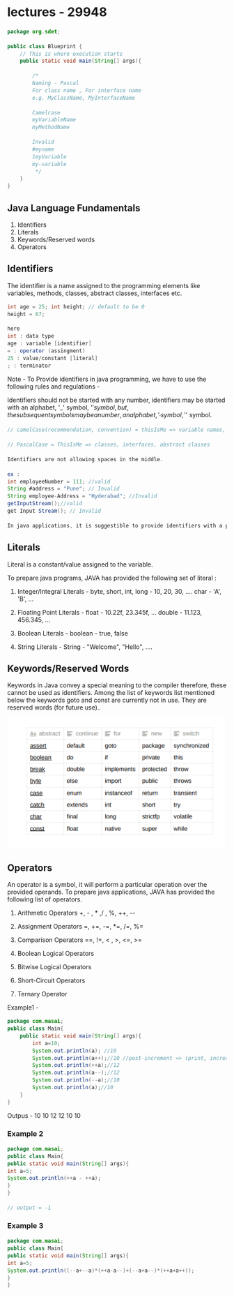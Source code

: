 # lectures - 29948

```java
package org.sdet;

public class Blueprint {
    // This is where execution starts
    public static void main(String[] args){
        
        /*
        Naming - Pascal
        For class name , For interface name
        e.g. MyClassName, MyInterfaceName

        Camelcase
        myVariableName
        myMethodName

        Invalid
        #myname
        1myVariable
        my-variable
         */
    }
}

```

## Java Language Fundamentals

1. Identifiers
2. Literals
3. Keywords/Reserved words
4. Operators

## Identifiers

The identifier is a name assigned to the programming elements like variables, methods,
classes, abstract classes, interfaces etc.

```java
int age = 25; int height; // default to be 0
height = 67;

here
int : data type
age : variable [identifier]
= : operator (assingment)
25 : value/constant [literal]
; : terminator
```

Note - To Provide identifiers in java programming, we have to use the following rules and regulations -

Identifiers should not be started with any number, identifiers may be started with an alphabet, '_'
symbol, '$' symbol, but, the subsequent symbols may be a number, an alphabet, '_' symbol, '$' symbol.

```java
// camelCase(recommendation, convention) = thisIsMe => variable names, Method names

// PascalCase = ThisIsMe => classes, interfaces, abstract classes

Identifiers are not allowing spaces in the middle.

ex : 
int employeeNumber = 111; //valid
String #address = "Pune"; // Invalid
String employee-Address = "Hyderabad"; //Invalid
getInputStream();//valid
get Input Stream(); // Invalid

In java applications, it is suggestible to provide identifiers with a particular meaning.
```

## Literals

Literal is a constant/value assigned to the variable.

To prepare java programs, JAVA has provided the following set of literal :

1. Integer/Integral Literals -
byte, short, int, long - 10, 20, 30, ....
char - 'A', 'B', ...

2. Floating Point Literals -
float - 10.22f, 23.345f, ...
double - 11.123, 456.345, ...

3. Boolean Literals -
boolean - true, false

4. String Literals -
String - "Welcome", "Hello", ....

## Keywords/Reserved Words

Keywords in Java convey a special meaning to the compiler therefore, these cannot be used as
identifiers.
Among the list of keywords list mentioned below the keywords goto and const are currently not in use.
They are reserved words (for future use)..

![alt text](image-1.png)

## Operators

An operator is a symbol, it will perform a particular operation over the provided operands.
To prepare java applications, JAVA has provided the following list of operators.

1. Arithmetic Operators
+, - , * ,/ , %, ++, --

2. Assignment Operators
=, +=, -=, *=, /=, %=

3. Comparison Operators
==, !=, < , >, <=, >=

4. Boolean Logical Operators
5. Bitwise Logical Operators
6. Short-Circuit Operators
7. Ternary Operator

Example1 -

```java
package com.masai;
public class Main{
    public static void main(String[] args){
        int a=10;
        System.out.println(a); //10
        System.out.println(a++);//10 //post-increment => (print, increase)
        System.out.println(++a);//12
        System.out.println(a--);//12
        System.out.println(--a);//10
        System.out.println(a);//10
    }
}
```

Outpus -
10
10
12
12
10
10

### Example 2

```java
package com.masai;
public class Main{
public static void main(String[] args){
int a=5;
System.out.println(++a - ++a);
}
}

// output = -1
```

### Example 3

```java
package com.masai;
public class Main{
public static void main(String[] args){
int a=5;
System.out.println((--a+--a)*(++a-a--)+(--a+a--)*(++a+a++));
}
}
```
